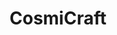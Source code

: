 ---
layout: game
title:  "CosmiCraft"
location: "Games/CosmiCraft.html"
width: 960
height: 600
desc: "Stranded in space surrounded by impending doom, you must assemble a hefty spaceship from the parts of your foes in order to have any chance of making your way back home."
time: 72 hours
made: Ludum Dare 45
jampage: https://ldjam.com/events/ludum-dare/45/cosmicraft
display-order: 8
music:
    1: "Running Out of Patients"
    2: "Order of Operations"
    3: Ridiculously Shiny Kidneys	
    4: "It All Worked Out!"	
    5: "Over My Dead Body"
controls: |
    W or Up arrow key - Move forward <br>
    Mouse - Steer <br>
    Q - Enter/Exit edit mode <br>
    Click and drag - Add, rearrange and remove parts <br>
instructions: |
    Find and defeat all 3 bosses (using the arrow at the top as an indicator) to obtain their parts and win. <br>
    There are 5 kinds of blocks:<br>
    <b>Boosters</b> - Make your ship fly and turn around faster<br>
    <b>Hull</b> - Protect other components<br>
    <b>Power Cells</b> - Improve your fire rate<br>
    <b>Gun Towers</b> - Allow you to shoot one more bullet simultaneously<br>
    <b>Trophies</b> - Attach 3 of them to yor ship in order to win!<br>
---